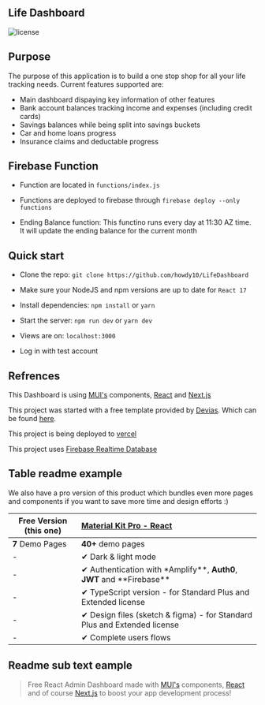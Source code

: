 ## Life Dashboard

![license](https://img.shields.io/badge/license-MIT-blue.svg)

## Purpose

The purpose of this application is to build a one stop shop for all your life tracking needs. Current features supported are:

- Main dashboard dispaying key information of other features
- Bank account balances tracking income and expenses (including credit cards)
- Savings balances while being split into savings buckets
- Car and home loans progress
- Insurance claims and deductable progress

## Firebase Function

- Function are located in `functions/index.js`

- Functions are deployed to firebase through `firebase deploy --only functions`

- Ending Balance function: This functino runs every day at 11:30 AZ time. It will update the ending balance for the current month

## Quick start

- Clone the repo: `git clone https://github.com/howdy10/LifeDashboard`

- Make sure your NodeJS and npm versions are up to date for `React 17`

- Install dependencies: `npm install` or `yarn`

- Start the server: `npm run dev` or `yarn dev`

- Views are on: `localhost:3000`

- Log in with test account

## Refrences

This Dashboard is using [MUI's](https://mui.com/?ref=devias-io) components, [React](https://reactjs.org/?ref=devias-io) and [Next.js](https://github.com/vercel/next.js/?ref=devias-io)

This project was started with a free template provided by [Devias](https://devias.io>).
Which can be found [here](https://github.com/devias-io/material-kit-react).

This project is being deployed to [vercel](https://vercel.com/)

This project uses [Firebase Realtime Database](https://firebase.google.com/docs/database)

## Table readme example

We also have a pro version of this product which bundles even more pages and components if you want to save more time and design efforts :)

| Free Version (this one) | [Material Kit Pro - React](https://material-ui.com/store/items/devias-kit-pro/) |
| ----------------------- | :------------------------------------------------------------------------------ |
| **7** Demo Pages        | **40+** demo pages                                                              |
| -                       | ✔ Dark & light mode                                                             |
| -                       | ✔ Authentication with \*Amplify**, **Auth0**, **JWT** and **Firebase\*\*        |
| -                       | ✔ TypeScript version - for Standard Plus and Extended license                   |
| -                       | ✔ Design files (sketch & figma) - for Standard Plus and Extended license        |
| -                       | ✔ Complete users flows                                                          |

## Readme sub text eample

> Free React Admin Dashboard made with [MUI's](https://mui.com/?ref=devias-io) components, [React](https://reactjs.org/?ref=devias-io) and of course [Next.js](https://github.com/vercel/next.js/?ref=devias-io) to boost your app development process!

